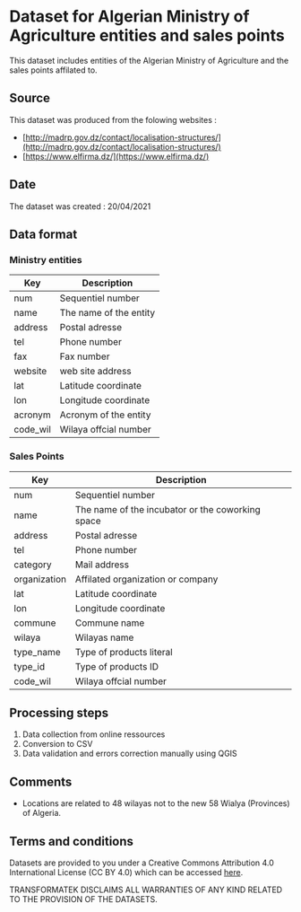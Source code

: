 # Dataset for Algerian Ministry of Agriculture entities and sales points 
This dataset includes entities of the Algerian Ministry of Agriculture and the sales points affilated to. 

## Source

This dataset was produced from the folowing websites :

* [http://madrp.gov.dz/contact/localisation-structures/](http://madrp.gov.dz/contact/localisation-structures/)
* [https://www.elfirma.dz/](https://www.elfirma.dz/)


## Date 

The dataset was created : 20/04/2021

## Data format

### Ministry entities  

| Key            | Description | 
| ------------   | -----------------------|
|num             | Sequentiel number |
|name            | The name of the entity  |
|address         | Postal adresse |
|tel             | Phone number |
|fax             | Fax number |
|website         | web site address |
|lat             | Latitude coordinate |
|lon             | Longitude coordinate |
|acronym         | Acronym of the entity |
|code_wil        | Wilaya offcial number |

### Sales Points 


| Key            | Description | 
| ------------   | -----------------------|
|num             | Sequentiel number |
|name            | The name of the incubator or the coworking space  |
|address         | Postal adresse |
|tel             | Phone number |
|category        | Mail address |
|organization    | Affilated organization or company |
|lat             | Latitude coordinate |
|lon             | Longitude coordinate |
|commune         | Commune name |
|wilaya          | Wilayas name |
|type_name       | Type of products literal |
|type_id         | Type of products ID |
|code_wil        | Wilaya offcial number |


## Processing steps

1. Data collection from online ressources
1. Conversion to CSV
1. Data validation and errors correction manually using QGIS

## Comments

- Locations are related to 48 wilayas not to the new 58 Wialya (Provinces) of Algeria.

## Terms and conditions

Datasets are provided to you under a Creative Commons Attribution 4.0 International License (CC BY 4.0) which can be accessed [here](https://creativecommons.org/licenses/by/4.0/).

TRANSFORMATEK DISCLAIMS ALL WARRANTIES OF ANY KIND RELATED TO THE PROVISION OF THE DATASETS.
